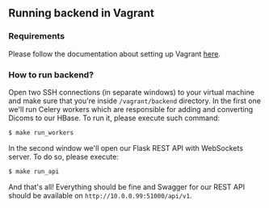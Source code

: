 Running backend in Vagrant
--------------------------

### Requirements 

Please follow the documentation about setting up Vagrant [here](/docs/development_setup_vagrant.md).

### How to run backend?

Open two SSH connections (in separate windows) to your virtual machine and make sure that you're inside `/vagrant/backend`
directory. In the first one we'll run Celery workers which are responsible for adding and converting Dicoms to our
HBase. To run it, please execute such command:

```bash
$ make run_workers
```

In the second window we'll open our Flask REST API with WebSockets server. To do so, please execute:

```bash
$ make run_api
```

And that's all! Everything should be fine and Swagger for our REST API should be available on
`http://10.0.0.99:51000/api/v1`. 
